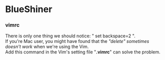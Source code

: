 # BlueShiner

### vimrc
There is only one thing we should notice: " set backspace=2 ".  
If you're Mac user, you might have found that the *"delete" sometimes doesn't work* when we're using the Vim.  
Add this command in the Vim's setting file "**.vimrc**" can solve the problem.
